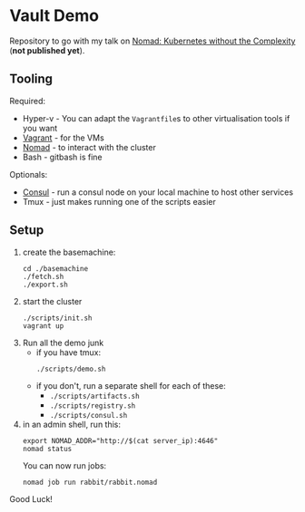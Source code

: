 # Vault Demo

Repository to go with my talk on [Nomad: Kubernetes without the Complexity](https://andydote.co.uk/presentations/index.html?nomad) (**not published yet**).

## Tooling

Required:
* Hyper-v - You can adapt the `Vagrantfile`s to other virtualisation tools if you want
* [Vagrant](https://www.vagrantup.com/) - for the VMs
* [Nomad](https://www.nomadproject.io/) - to interact with the cluster
* Bash - gitbash is fine

Optionals:
* [Consul](https://www.consul.io) - run a consul node on your local machine to host other services
* Tmux - just makes running one of the scripts easier

## Setup

1. create the basemachine:
    ```shell
    cd ./basemachine
    ./fetch.sh
    ./export.sh
    ```
1. start the cluster
    ```shell
    ./scripts/init.sh
    vagrant up
    ```
1. Run all the demo junk
    * if you have tmux:
        ```shell
        ./scripts/demo.sh
        ```
    * if you don't, run a separate shell for each of these:
        * `./scripts/artifacts.sh`
        * `./scripts/registry.sh`
        * `./scripts/consul.sh`
1. in an admin shell, run this:
    ```shell
    export NOMAD_ADDR="http://$(cat server_ip):4646"
    nomad status
    ```
    You can now run jobs:
    ```shell
    nomad job run rabbit/rabbit.nomad
    ```


Good Luck!
